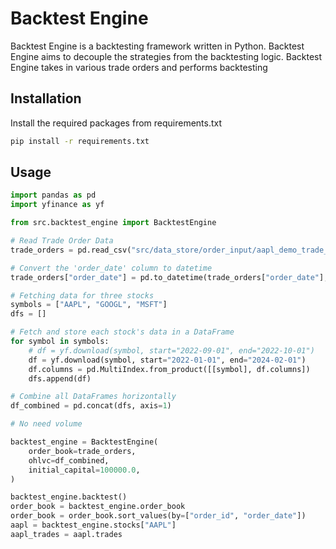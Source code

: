 # Backtest Engine

Backtest Engine is a backtesting framework written in Python. Backtest Engine aims to decouple the strategies from the backtesting logic. Backtest Engine takes in various trade orders and performs backtesting

## Installation

Install the required packages from requirements.txt

```bash
pip install -r requirements.txt
```

## Usage

```python
import pandas as pd
import yfinance as yf

from src.backtest_engine import BacktestEngine

# Read Trade Order Data
trade_orders = pd.read_csv("src/data_store/order_input/aapl_demo_trade_order_v2.csv")

# Convert the 'order_date' column to datetime
trade_orders["order_date"] = pd.to_datetime(trade_orders["order_date"], format="%Y-%m-%d")

# Fetching data for three stocks
symbols = ["AAPL", "GOOGL", "MSFT"]
dfs = []

# Fetch and store each stock's data in a DataFrame
for symbol in symbols:
    # df = yf.download(symbol, start="2022-09-01", end="2022-10-01")
    df = yf.download(symbol, start="2022-01-01", end="2024-02-01")
    df.columns = pd.MultiIndex.from_product([[symbol], df.columns])
    dfs.append(df)

# Combine all DataFrames horizontally
df_combined = pd.concat(dfs, axis=1)

# No need volume

backtest_engine = BacktestEngine(
    order_book=trade_orders,
    ohlvc=df_combined,
    initial_capital=100000.0,
)

backtest_engine.backtest()
order_book = backtest_engine.order_book
order_book = order_book.sort_values(by=["order_id", "order_date"])
aapl = backtest_engine.stocks["AAPL"]
aapl_trades = aapl.trades

```
